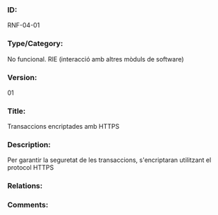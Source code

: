 ### ID:

RNF-04-01

### Type/Category:

No funcional. RIE (interacció amb altres mòduls de software)

### Version:

01

### Title: 

Transaccions encriptades amb HTTPS

### Description:

Per garantir la seguretat de les transaccions, s'encriptaran utilitzant el protocol HTTPS

### Relations:



### Comments:


